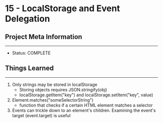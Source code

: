 # 15 - LocalStorage and Event Delegation

## Project Meta Information
---
* Status: COMPLETE


## Things Learned
---
1. Only strings may be stored in localStorage
    - Storing objects requires JSON.stringify(obj)
    - localStorage.getItem("key") and localStorage.setItem("key", value)
2. Element.matches("someSelectorString") 
    - function that checks if a certain HTML element matches a selector
3. Events can trickle down to an element's children. Examining the event's target (event.target) is useful